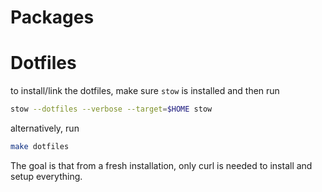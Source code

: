 
# Packages



# Dotfiles

to install/link the dotfiles, make sure `stow` is installed and then run

```zsh
stow --dotfiles --verbose --target=$HOME stow
```

alternatively, run

```zsh
make dotfiles
```


The goal is that from a fresh installation, only curl is needed to install and setup everything.

